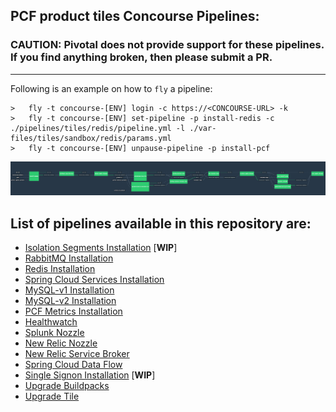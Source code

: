 PCF product tiles Concourse Pipelines:
---

### CAUTION: Pivotal does not provide support for these pipelines. If you find anything broken, then please submit a PR.

-----------------------------------------------------------------------------

Following is an example on how to `fly` a pipeline:

```
>	fly -t concourse-[ENV] login -c https://<CONCOURSE-URL> -k
>	fly -t concourse-[ENV] set-pipeline -p install-redis -c ./pipelines/tiles/redis/pipeline.yml -l ./var-files/tiles/sandbox/redis/params.yml
>	fly -t concourse-[ENV] unpause-pipeline -p install-pcf
```

![](./pipelines/images/pipeline_new.png)

List of pipelines available in this repository are:
---

-	[Isolation Segments Installation](./pipelines/tiles/isolation-segments) [**WIP**]
-	[RabbitMQ Installation](./pipelines/tiles/rabbitmq)
-	[Redis Installation](./pipelines/tiles/redis)
-	[Spring Cloud Services Installation](./pipelines/tiles/spring-cloud-services)
-	[MySQL-v1 Installation](./pipelines/tiles/mysql)
-	[MySQL-v2 Installation](./pipelines/tiles/mysql-v2)
-	[PCF Metrics Installation](./pipelines/tiles/pcf-metrics)
- [Healthwatch](./pipelines/tiles/healthwatch)
- [Splunk Nozzle](./pipelines/tiles/splunk-nozzle)
- [New Relic Nozzle](./pipelines/tiles/newrelic-nozzle)
- [New Relic Service Broker](./pipelines/tiles/newrelic-service-broker)
- [Spring Cloud Data Flow](./pipelines/tiles/spring-cloud-dataflow)
-	[Single Signon Installation](./pipelines/tiles/single-signon) [**WIP**]
-	[Upgrade Buildpacks](./pipelines/upgrade-buildpack)
-	[Upgrade Tile](./pipelines/upgrade-tile)
